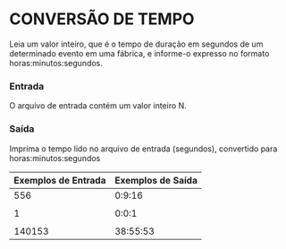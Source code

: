 # CONVERSÃO DE TEMPO

Leia um valor inteiro, que é o tempo de duração em segundos de um determinado evento em uma fábrica, e informe-o expresso no formato horas:minutos:segundos.

### Entrada

O arquivo de entrada contém um valor inteiro N.

### Saída

Imprima o tempo lido no arquivo de entrada (segundos), convertido para  horas:minutos:segundos

|Exemplos de Entrada    |Exemplos de Saída  |
|:---                   |:---               |
|556                    |0:9:16             |
|                       |                   |
|1                      |0:0:1              |
|                       |                   |
|140153                 |38:55:53           |
